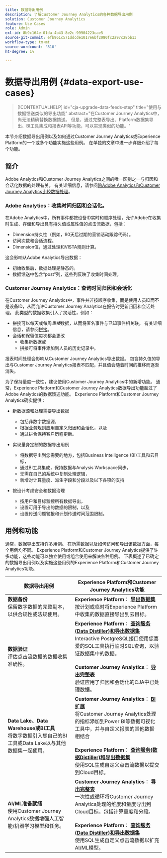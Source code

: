 ```yaml
---
title: 数据导出用例
description: 了解Customer Journey Analytics的各种数据导出用例
solution: Customer Journey Analytics
feature: Use Cases
role: Admin
exl-id: 8b9c164e-01da-4b43-8e2c-99904223cae5
source-git-commit: efb961c571ddcde1017e6bf2080fc2a97c28bb13
workflow-type: tm+mt
source-wordcount: '810'
ht-degree: 1%

---
```


# 数据导出用例 {#data-export-use-cases}

<!-- This contextual help is for the upgrade checklist -->

<!-- markdownlint-disable MD034 -->

>[!CONTEXTUALHELP]
>id="cja-upgrade-data-feeds-step"
>title="使用与数据馈送类似的导出功能"
>abstract="在Customer Journey Analytics中，尚无法精确替换数据馈送。 但是，通过完整表导出、Platform数据集导出、BI工具集成和报表API等功能，可以实现类似的功能。"

<!-- markdownlint-enable MD034 -->

本节介绍数据导出用例以及如何通过Customer Journey Analytics或Experience Platform的一个或多个功能实施这些用例。 在单独的文章中进一步详细介绍了每个功能。

## 简介

Adobe Analytics和Customer Journey Analytics之间的唯一区别之一与归因和会话化数据的处理有关。 有关详细信息，请参阅[跨Adobe Analytics和Customer Journey Analytics比较数据处理](/help/getting-started/aa-vs-cja/data-processing-comparisons.md)。

### Adobe Analytics：收集时间归因和会话化。

在Adobe Analytics中，所有事件都按设备ID实时和顺序处理，允许Adobe在收集时生成、存储和导出具有持久值或属性值的点击流数据，包括：

* Dimension持久性（例如，90天后过期的营销活动跟踪代码）。
* 访问次数和会话流程。
* Dimension值，通过处理和VISTA规则计算。

这会影响从Adobe Analytics导出数据：

* 初始收集后，数据处理是静态的。
* 数据馈送中包含“post”列，这些列反映了收集时间处理。


### Customer Journey Analytics：查询时间归因和会话化

在Customer Journey Analytics中，事件并非按顺序收集，而是使用人员ID而不是设备ID，从而允许Customer Journey Analytics在报告时更新归因和会话处理。 此类型的数据收集引入了灵活性，例如：

* 拼接可以每天或每周&#x200B;_重播_&#x200B;数据，从而将匿名事件与已知事件相关联。 有关详细信息，请参阅[拼接](../../stitching/overview.md)。
* 会话和保留值每次都会更改
   * 收集新数据或
   * 拼接可将事件添加到人员的历史记录中。

报表时间处理会影响从Customer Journey Analytics导出数据。 包含持久值的导出与Customer Journey Analytics报表不匹配，并且值会随着时间的推移而逐渐消失。

为了保持量度一致性，建议使用Customer Journey Analytics中的新增功能。 通常，Experience Platform和Customer Journey Analytics数据导出功能超过了Adobe Analytics的数据馈送功能。 Experience Platform和Customer Journey Analytics确实提供：

* 新数据源和处理需要导出数据

   * 包括非数字数据源，
   * 根据业务规则应用自定义归因和会话化，以及
   * 通过拼合保持客户历程更新。

* 实现量身定制的数据导出用例

   * 将数据导出到您需要的地方，包括Business Intelligence (BI)工具和云目标，
   * 通过BI工具集成，保持数据与Analysis Workspace同步，
   * 无需在自己的系统中复制处理逻辑，
   * 新增对计算量度、派生字段和分段以及以下各项的支持

* 按设计考虑安全和数据治理

   * 按用户和目标监控所有数据导出，
   * 设置可用于导出的数据的限制，以及
   * 设置传送问题警报和计划传送时间范围限制。


## 用例和功能

通常，数据导出支持许多用例。 在所需数据以及如何访问和导出该数据方面，每个用例均不同。 Experience Platform和Customer Journey Analytics提供了许多功能，这些功能可以独立使用或组合使用来解决各种用例。 下表概述了已确定的数据导出用例以及实施这些用例的Experience Platform和Customer Journey Analytics功能。

| 数据导出用例 | Experience Platform和Customer Journey Analytics功能 |
|---|---|
| **数据备份**<br/>&#x200B;保留数字数据的完整副本，以供合规性或法规使用。 | **Experience Platform**： [**导出数据集**](export-datasets.md)<br/>&#x200B;按计划或临时将Experience Platform中收集的数据直接导出到云目标。 |
| **数据验证**<br/>&#x200B;评估点击流数据的数据收集准确性。 | **Experience Platform**： [**查询服务(Data Distiller)和导出数据集**](queryservice-export-datasets.md)<br/> Interactive PostgreSQL接口使用您喜爱的SQL工具执行临时SQL查询，以验证数据集中的数据。<br/><br/>**Customer Journey Analytics**： [**导出完整表**](export-full-table.md)<br/>&#x200B;验证应用了归因和会话化的CJA中已处理数据。 |
| **Data Lake、Data Warehouse或BI工具**<br/>&#x200B;将数字数据引入您自己的BI工具或Data Lake以与其他数据集一起使用。 | **Customer Journey Analytics**： [**BI扩展**](bi-extension.md)<br/>&#x200B;将Customer Journey Analytics处理的指标添加到Power BI等数据可视化工具中，并与自定义报表的其他数据相结合&#x200B;<br/><br/>**Experience Platform**： [**查询服务(数据Distiller)和导出数据集**](queryservice-export-datasets.md)<br>&#x200B;使用SQL生成自定义点击流数据以提交到Cloud目标。 |
| **AI/ML准备就绪**<br/>&#x200B;使用Customer Journey Analytics数据增强人工智能/机器学习模型和任务。 | **Customer Journey Analytics**： [**导出完整表**](export-full-table.md)<br/>&#x200B;一次性或循环将Customer Journey Analytics处理的维度和量度导出到Cloud目标，包括计算量度和分段。<br/><br/>**Experience Platform**： [**查询服务(Data Distiller)和导出数据集**](queryservice-export-datasets.md)<br/>&#x200B;使用SQL生成自定义点击流数据以扩充AI/ML模型。 |
